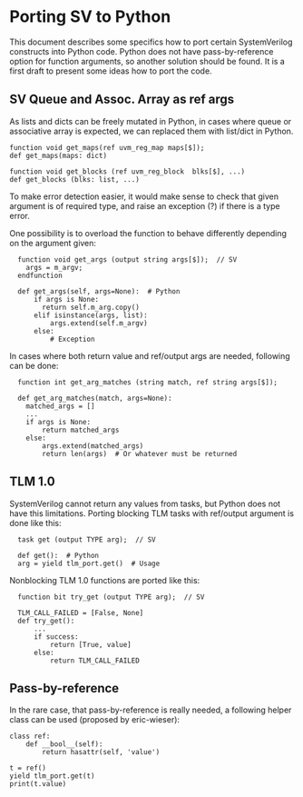 Porting SV to Python
====================

This document describes some specifics how to port certain SystemVerilog
constructs into Python code. Python does not have pass-by-reference option for
function arguments, so another solution should be found. It is a first draft to
present some ideas how to port the code.

SV Queue and Assoc. Array as ref args
-------------------------------------

As lists and dicts can be freely mutated in Python, in cases where queue or
associative array is expected, we can replaced them with list/dict in Python.

```
function void get_maps(ref uvm_reg_map maps[$]);
def get_maps(maps: dict)

function void get_blocks (ref uvm_reg_block  blks[$], ...)
def get_blocks (blks: list, ...)
```

To make error detection easier, it would make sense to check that given argument
is of required type, and raise an exception (?) if there is a type error.


One possibility is to overload the function to behave differently depending on
the argument given:

```
  function void get_args (output string args[$]);  // SV
    args = m_argv;
  endfunction

  def get_args(self, args=None):  # Python
      if args is None:
        return self.m_arg.copy()
      elif isinstance(args, list):
          args.extend(self.m_argv)
      else:
          # Exception
```


In cases where both return value and ref/output args are needed, following can
be done:
```
  function int get_arg_matches (string match, ref string args[$]);

  def get_arg_matches(match, args=None):
    matched_args = []
    ...
    if args is None:
        return matched_args
    else:
        args.extend(matched_args)
        return len(args)  # Or whatever must be returned
```

TLM 1.0
-------

SystemVerilog cannot return any values from tasks, but Python does not have this
limitations. Porting blocking TLM tasks with ref/output argument is done like
this:

```
  task get (output TYPE arg);  // SV

  def get():  # Python
  arg = yield tlm_port.get()  # Usage
```


Nonblocking TLM 1.0 functions are ported like this:

```
  function bit try_get (output TYPE arg);  // SV

  TLM_CALL_FAILED = [False, None]
  def try_get():
      ...
      if success:
          return [True, value]
      else:
          return TLM_CALL_FAILED
```



Pass-by-reference
-----------------

In the rare case, that pass-by-reference is really needed, a following helper
class can be used (proposed by eric-wieser):

```
class ref:
    def __bool__(self):
        return hasattr(self, 'value')

t = ref()
yield tlm_port.get(t)
print(t.value)
```
